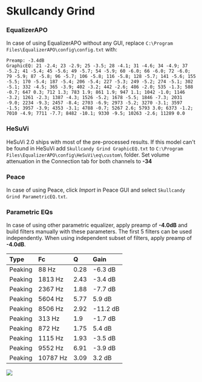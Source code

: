 # Skullcandy Grind

### EqualizerAPO
In case of using EqualizerAPO without any GUI, replace `C:\Program Files\EqualizerAPO\config\config.txt`
with:
```
Preamp: -3.4dB
GraphicEQ: 21 -2.4; 23 -2.9; 25 -3.5; 28 -4.1; 31 -4.6; 34 -4.9; 37 -5.2; 41 -5.4; 45 -5.6; 49 -5.7; 54 -5.9; 60 -6.0; 66 -6.0; 72 -6.0; 79 -5.9; 87 -5.8; 96 -5.7; 106 -5.8; 116 -5.8; 128 -5.7; 141 -5.6; 155 -5.5; 170 -5.4; 187 -5.4; 206 -5.4; 227 -5.3; 249 -5.2; 274 -5.1; 302 -5.1; 332 -4.5; 365 -3.9; 402 -3.2; 442 -2.6; 486 -2.0; 535 -1.3; 588 -0.7; 647 0.3; 712 1.3; 783 1.9; 861 1.9; 947 1.1; 1042 -1.0; 1146 -3.2; 1261 -2.3; 1387 -4.3; 1526 -5.2; 1678 -5.5; 1846 -7.3; 2031 -9.0; 2234 -9.3; 2457 -8.4; 2703 -6.9; 2973 -5.2; 3270 -3.1; 3597 -1.5; 3957 -3.9; 4353 -3.1; 4788 -0.7; 5267 2.6; 5793 3.0; 6373 -1.2; 7010 -4.9; 7711 -7.7; 8482 -10.1; 9330 -9.5; 10263 -2.6; 11289 0.0
```

### HeSuVi
HeSuVi 2.0 ships with most of the pre-processed results. If this model can't be found in HeSuVi add
`Skullcandy Grind GraphicEQ.txt` to `C:\Program Files\EqualizerAPO\config\HeSuVi\eq\custom\` folder.
Set volume attenuation in the Connection tab for both channels to **-34**

### Peace
In case of using Peace, click *Import* in Peace GUI and select `Skullcandy Grind ParametricEQ.txt`.

### Parametric EQs
In case of using other parametric equalizer, apply preamp of **-4.0dB** and build filters manually
with these parameters. The first 5 filters can be used independently.
When using independent subset of filters, apply preamp of **-4.0dB**.

| Type    | Fc       |    Q | Gain     |
|:--------|:---------|:-----|:---------|
| Peaking | 88 Hz    | 0.28 | -6.3 dB  |
| Peaking | 1813 Hz  | 2.43 | -3.4 dB  |
| Peaking | 2367 Hz  | 1.88 | -7.7 dB  |
| Peaking | 5604 Hz  | 5.77 | 5.9 dB   |
| Peaking | 8506 Hz  | 2.92 | -11.2 dB |
| Peaking | 313 Hz   | 1.9  | -1.7 dB  |
| Peaking | 872 Hz   | 1.75 | 5.4 dB   |
| Peaking | 1115 Hz  | 1.93 | -3.5 dB  |
| Peaking | 9552 Hz  | 6.91 | -3.9 dB  |
| Peaking | 10787 Hz | 3.09 | 3.2 dB   |

![](https://raw.githubusercontent.com/jaakkopasanen/AutoEq/master/results/rtings/sbaf-serious/Skullcandy%20Grind/Skullcandy%20Grind.png)